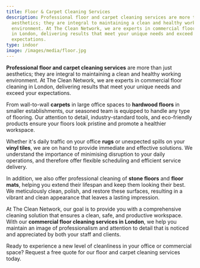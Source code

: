 ```yaml
---
title: Floor & Carpet Cleaning Services
description: Professional floor and carpet cleaning services are more than just
  aesthetics; they are integral to maintaining a clean and healthy working
  environment. At The Clean Network, we are experts in commercial floor cleaning
  in London, delivering results that meet your unique needs and exceed your
  expectations.
type: indoor
image: /images/media/floor.jpg
---
```

<strong>Professional floor and carpet cleaning services</strong> are more than just aesthetics; they are integral to maintaining a clean and healthy working environment. At The Clean Network, we are experts in commercial floor cleaning in London, delivering results that meet your unique needs and exceed your expectations.

From wall-to-wall <strong>carpets</strong> in large office spaces to <strong>hardwood floors</strong> in smaller establishments, our seasoned team is equipped to handle any type of flooring. Our attention to detail, industry-standard tools, and eco-friendly products ensure your floors look pristine and promote a healthier workspace.

Whether it's daily traffic on your office <strong>rugs</strong> or unexpected spills on your <strong>vinyl tiles</strong>, we are on hand to provide immediate and effective solutions. We understand the importance of minimising disruption to your daily operations, and therefore offer flexible scheduling and efficient service delivery.

In addition, we also offer professional cleaning of <strong>stone floors</strong> and <strong>floor mats</strong>, helping you extend their lifespan and keep them looking their best. We meticulously clean, polish, and restore these surfaces, resulting in a vibrant and clean appearance that leaves a lasting impression.

At The Clean Network, our goal is to provide you with a comprehensive cleaning solution that ensures a clean, safe, and productive workspace. With our <strong>commercial floor cleaning services in London</strong>, we help you maintain an image of professionalism and attention to detail that is noticed and appreciated by both your staff and clients.

Ready to experience a new level of cleanliness in your office or commercial space? Request a free quote for our floor and carpet cleaning services today.